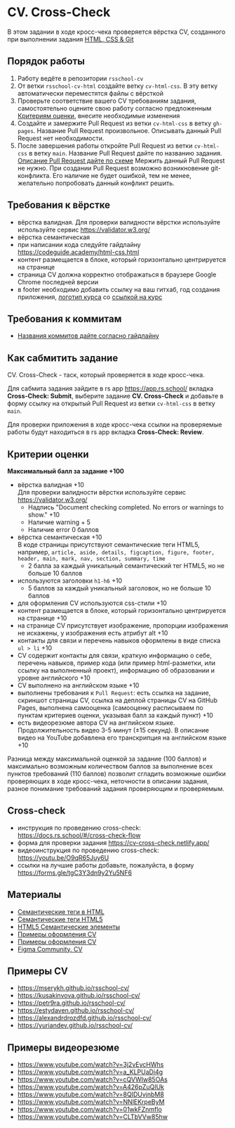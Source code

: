 # CV. Cross-Check

В этом задании в ходе кросс-чека проверяется вёрстка CV, созданного при выполнении задания [HTML, CSS & Git](html-css-git.md)

## Порядок работы

1. Работу ведёте в репозитории `rsschool-cv`
2. От ветки `rsschool-cv-html` создайте ветку `cv-html-css`. В эту ветку автоматически переместятся файлы c вёрсткой
3. Проверьте соответствие вашего CV требованиям задания, самостоятельно оцените свою работу согласно предложенным [Критериям оценки](#критерии-оценки), внесите необходимые изменения
4. Создайте и замержите Pull Request из ветки `cv-html-css` в ветку `gh-pages`. Название Pull Request произвольное. Описывать данный Pull Request нет необходимости.
5. После завершения работы откройте Pull Request из ветки `cv-html-css` в ветку `main`. Название Pull Request дайте по названию задания. [Описание Pull Request дайте по схеме](https://docs.rs.school/#/pull-request-review-process?id=Требования-к-pull-request-pr)  Мержить данный Pull Request не нужно. При создании Pull Request возможно возникновение git-конфликта. Его наличие не будет ошибкой, тем не менее, желательно попробовать данный конфликт решить.

## Требования к вёрстке

- вёрстка валидная. Для проверки валидности вёрстки используйте используйте сервис https://validator.w3.org/
- вёрстка семантическая
- при написании кода следуйте гайдлайну https://codeguide.academy/html-css.html
- контент размещается в блоке, который горизонтально центрируется на странице
- страница СV должна корректно отображаться в браузере Google Chrome последней версии
- в footer необходимо добавить ссылку на ваш гитхаб, год создания приложения, [логотип курса](https://rs.school/images/rs_school_js.svg) со [ссылкой на курс](https://rs.school/js/)

## Требования к коммитам

- [Названия коммитов дайте согласно гайдлайну](https://docs.rs.school/#/git-convention)

## Как сабмитить задание

CV. Cross-Check - таск, который проверяется в ходе кросс-чека.

Для сабмита задания зайдите в rs app https://app.rs.school/ вкладка **Cross-Check: Submit**, выберите задание **CV. Cross-Check** и добавьте в форму ссылку на открытый Pull Request из ветки `cv-html-css` в ветку `main`.

Для проверки приложения в ходе кросс-чека ссылки на проверяемые работы будут находиться в rs app вкладка **Cross-Check: Review**.

## Критерии оценки

**Максимальный балл за задание +100**

- вёрстка валидная +10  
  Для проверки валидности вёрстки используйте сервис https://validator.w3.org/
  - Надпись "Document checking completed. No errors or warnings to show." +10
  - Наличие warning + 5
  - Наличие error 0 баллов
- вёрстка семантическая +10  
  В коде страницы присутствуют семантические теги HTML5, например, `article, aside, details, figcaption, figure, footer, header, main, mark, nav, section, summary, time`
  - 2 балла за каждый уникальный семантический тег HTML5, но не больше 10 баллов
- используются заголовки `h1-h6` +10
  - 5 баллов за каждый уникальный заголовок, но не больше 10 баллов
- для оформления СV используются css-стили +10
- контент размещается в блоке, который горизонтально центрируется на странице +10
- на странице СV присутствует изображение, пропорции изображения не искажены, у изображения есть атрибут alt +10
- контакты для связи и перечень навыков оформлены в виде списка `ul > li` +10
- CV содержит контакты для связи, краткую информацию о себе, перечень навыков, пример кода (или пример html-разметки, или ссылку на выполненный проект), информацию об образовании и уровне английского +10
- CV выполнено на английском языке +10
- выполнены требования к `Pull Request`: есть ссылка на задание, скриншот страницы СV, ссылка на деплой страницы CV на GitHub Pages, выполнена самооценка (самооценку расписываем по пунктам критериев оценки, указывая балл за каждый пункт) +10
- есть видеорезюме автора CV на английском языке. Продолжительность видео 3-5 минут (±15 секунд). В описание видео на YouTube добавлена его транскрипция на английском языке +10

Разница между максимальной оценкой за задание (100 баллов) и максимально возможным количеством баллов за выполнение всех пунктов требований (110 баллов) позволит сгладить возможные ошибки проверяющих в ходе кросс-чека, неточности в описании задания, разное понимание требований задания проверяющим и проверяемым.

## Cross-check
- инструкция по проведению cross-check: https://docs.rs.school/#/cross-check-flow
- форма для проверки задания https://cv-cross-check.netlify.app/
- видеоинструкция по проведению cross-check: https://youtu.be/O9qR65Juy6U
- ссылки на лучшие работы добавьте, пожалуйста, в форму https://forms.gle/tgC3Y3dn9y2Yu5NF6

## Материалы
- [Семантические теги в HTML](https://youtu.be/bQRmGxhARhc)
- [Семантические теги HTML5](https://www.youtube.com/watch?v=_ih1xJyPk4A)
- [HTML5 Семантические элементы](https://html5css.ru/html/html5_semantic_elements.php)
- [Примеры оформления CV](https://www.freepik.com/free-photos-vectors/cv-template)
- [Примеры оформления CV](https://www.canva.com/resumes/templates/)
- [Figma Community. CV](https://www.figma.com/community/search?model_type=hub_files&q=cv)

## Примеры CV
- https://mserykh.github.io/rsschool-cv/
- https://kusakinvova.github.io/rsschool-cv/
- https://petr9ra.github.io/rsschool-cv/
- https://estydaven.github.io/rsschool-cv/
- https://alexandrdrozdfd.github.io/rsschool-cv/
- https://yuriandev.github.io/rsschool-cv/

## Примеры видеорезюме
- https://www.youtube.com/watch?v=3j2vEycHWhs
- https://www.youtube.com/watch?v=a_KLPUaDi4g
- https://www.youtube.com/watch?v=cQVWIw85OAs
- https://www.youtube.com/watch?v=A426pZuQIUk
- https://www.youtube.com/watch?v=8QIDUvjnbM8
- https://www.youtube.com/watch?v=NNlEKrpeByM
- https://www.youtube.com/watch?v=01wkFZnmflo
- https://www.youtube.com/watch?v=CLTbVVw85hw